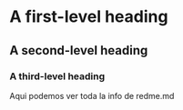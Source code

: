 # A first-level heading
## A second-level heading
### A third-level heading

Aqui podemos ver toda la info de redme.md
